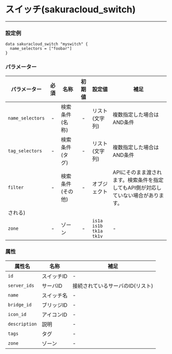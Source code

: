 # スイッチ(sakuracloud_switch)

---

### 設定例

```hcl
data sakuracloud_switch "myswitch" {
  name_selectors = ["foobar"]
}
```

### パラメーター

|パラメーター         |必須  |名称                |初期値     |設定値                    |補足                                          |
|-------------------|:---:|--------------------|:--------:|------------------------|----------------------------------------------|
| `name_selectors`  | -   | 検索条件(名称)      | -        | リスト(文字列)           | 複数指定した場合はAND条件  |
| `tag_selectors`   | -   | 検索条件(タグ)      | -        | リスト(文字列)           | 複数指定した場合はAND条件  |
| `filter`          | -   | 検索条件(その他)    | -        | オブジェクト             | APIにそのまま渡されます。検索条件を指定してもAPI側が対応していない場合があります。 |
される) |
| `zone`            | -   | ゾーン | - | `is1a`<br />`is1b`<br />`tk1a`<br />`tk1v` | - |

### 属性

|属性名                | 名称                    | 補足                                        |
|---------------------|------------------------|--------------------------------------------|
| `id`              | スイッチID               | -                                          |
| `server_ids`      | サーバID               | 接続されているサーバのID(リスト)             |
| `name`            | スイッチ名          | - |
| `bridge_id`       | ブリッジID  | - |
| `icon_id`         | アイコンID  | - |
| `description`     | 説明  | - | 
| `tags`            | タグ | - | 
| `zone`            | ゾーン | - |
